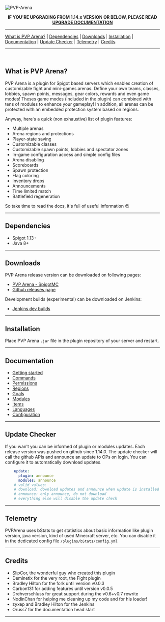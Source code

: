 ![PVP-Arena](doc/images/logo.png)

<p align="center">
    <b>
        IF YOU'RE UPGRADING FROM 1.14.x VERSION OR BELOW, PLEASE READ 
        <a href="doc/update-version.md">UPGRADE DOCUMENTATION</a>
    </b>
</p>

***
[What is PVP Arena?](#What-is-PVP-Arena?) | [Dependencies](#Dependencies) | [Downloads](#Downloads) | 
[Installation](#Installation) | [Documentation](#Documentation) | [Update Checker](#Update-Checker) | 
[Telemetry](#Telemetry) | [Credits](#Credits)
***
<br>

## What is PVP Arena?

PVP Arena is a plugin for Spigot based servers which enables creation of customizable fight and mini-games arenas.
Define your own teams, classes, lobbies, spawn points, messages, gear colors, rewards and even game modes!
Theses game modes (included in the plugin) can combined with tens of modules to enhance your gameplay!
In addition, all arenas can be protected with an embedded protection system based on regions.

Anyway, here's a quick (non exhaustive) list of plugin features:
- Multiple arenas
- Arena regions and protections
- Player-state saving
- Customizable classes
- Customizable spawn points, lobbies and spectator zones
- In-game configuration access and simple config files
- Arena disabling
- Scoreboards
- Spawn protection
- Flag coloring
- Inventory drops
- Announcements
- Time limited match
- Battlefield regeneration

So take time to read the docs, it's full of useful information 😉
***

## Dependencies

- Spigot 1.13+
- Java 8+

***

## Downloads

PVP Arena release version can be downloaded on following pages:
- [PVP Arena - SpigotMC](https://www.spigotmc.org/resources/pvp-arena.16584/)
- [Github releases page](https://github.com/Eredrim/pvparena/releases)

Development builds (experimental) can be downloaded on Jenkins:
- [Jenkins dev builds](https://ci.craftyn.com/view/Spigot%20PVP%20Arena/)

***

## Installation

Place PVP Arena `.jar` file in the plugin repository of your server and restart. 

***

## Documentation

- [Getting started](doc/getting-started.md)
- [Commands](doc/commands.md)
- [Permissions](doc/permissions.md)
- [Regions](doc/regions.md)
- [Goals](doc/goals.md)
- [Modules](doc/modules.md)
- [Items](doc/items.md)
- [Languages](doc/languages.md)
- [Configuration](doc/configuration.md)

***

## Update Checker
If you wan't you can be informed of plugin or modules updates. Each release version was pushed on github since 1.14.0.
The update checker will call the github APIs and announce an update to OPs on login. You can configure it to 
automatically download updates.

```yaml
    update:
      plugin: announce
      modules: announce
    # valid values:
    # download: download updates and announce when update is installed
    # announce: only announce, do not download
    # everything else will disable the update check
```

***

## Telemetry

PVPArena uses bStats to get statistics about basic information like plugin version, java version,
kind of used Minecraft server, etc. You can disable it in the dedicated config file `/plugins/bStats/config.yml`

***

## Credits

- SlipCor, the wonderful guy who created this plugin
- Deminetix for the very root, the Fight plugin
- Bradley Hilton for the fork until version v0.0.3
- Carbon131 for adding features until version v0.0.5
- Drehverschluss for great support during the v0.6+v0.7 rewrite
- NodinChan for helping me cleaning up my code and for his loader!
- zyxep and Bradley Hilton for the Jenkins
- Oruss7 for the documentation head start

***

